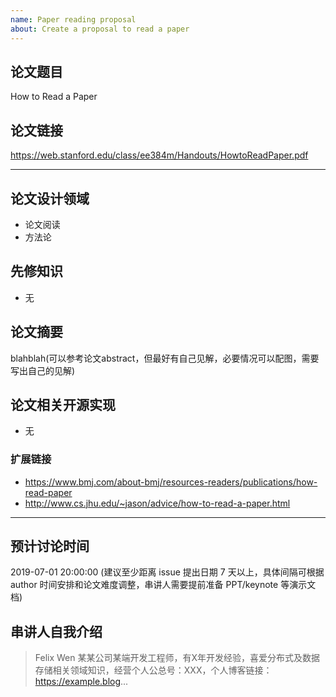 ```yaml
---
name: Paper reading proposal
about: Create a proposal to read a paper
---
```


## 论文题目

How to Read a Paper

## 论文链接

https://web.stanford.edu/class/ee384m/Handouts/HowtoReadPaper.pdf

***

## 论文设计领域

- 论文阅读 
- 方法论

## 先修知识

- 无

## 论文摘要

blahblah(可以参考论文abstract，但最好有自己见解，必要情况可以配图，需要写出自己的见解)

## 论文相关开源实现

- 无

### 扩展链接

- https://www.bmj.com/about-bmj/resources-readers/publications/how-read-paper
- http://www.cs.jhu.edu/~jason/advice/how-to-read-a-paper.html

***
## 预计讨论时间

2019-07-01 20:00:00 (建议至少距离 issue 提出日期 7 天以上，具体间隔可根据 author 时间安排和论文难度调整，串讲人需要提前准备 PPT/keynote 等演示文档)

## 串讲人自我介绍

>Felix Wen 某某公司某端开发工程师，有X年开发经验，喜爱分布式及数据存储相关领域知识，经营个人公总号：XXX，个人博客链接：https://example.blog... 

